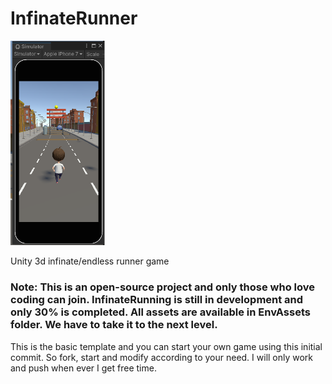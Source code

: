 # InfinateRunner
<a href="infinaterunnerdemo.png"><img src="infinaterunnerdemo.png" width="30%"/> </a>

Unity 3d infinate/endless runner game

### Note: This is an open-source project and only those who love coding can join. InfinateRunning is still in development and only 30% is completed. All assets are available  in EnvAssets folder. We have to take it to the next level.

This is the basic template and you can start your own game using this initial commit. So fork, start and modify according to your need. I will only work and push when ever I get free time.
